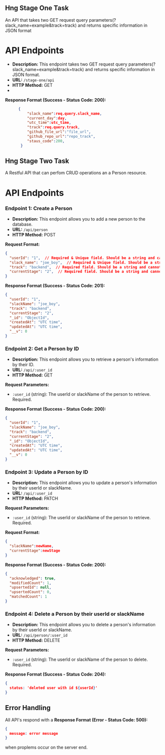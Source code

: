 ## Hng Stage One Task
An API that takes two GET request query parameters(?slack_name=example&track=track) and returns specific information in JSON format

# API Endpoints
- **Description:** This endpoint takes two GET request query parameters(?slack_name=example&track=track) and returns specific information in JSON format.
- **URL:** `/stage-one/api`
- **HTTP Method:** GET
- 
**Response Format (Success - Status Code: 200):**

```json
      {
          "slack_name":req.query.slack_name,
          "current_day":day,
          "utc_time":utc_time,
          "track":req.query.track,
          "github_file_url":"file_url",
          "github_repo_url":"repo_track",
          "staus_code":200,
       }
```

## Hng Stage Two Task
A Restful API that can perfom CRUD operations an a Person resource.

# API Endpoints

### Endpoint 1: Create a Person

- **Description:** This endpoint allows you to add a new person to the database.
- **URL:** `/api/person`
- **HTTP Method:** POST

**Request Format:**
```json
{
  "userId": "1",  // Required & Unique field. Should be a string and cannot be blank.
  "slack_name": "joe_boy",  // Required & Unique field. Should be a string and cannot be blank.
  "track": "backend",  // Required field. Should be a string and cannot be blank.
  "currentStage": "2",  // Required field. Should be a string and cannot be blank
}
```

**Response Format (Success - Status Code: 201):**

```json
{
  "userId": "1",
  "slackName": "joe_boy",
  "track": "backend",
  "currentStage": "2",
  "_id": "ObjectId",
  "createdAt": "UTC time",
  "updatedAt": "UTC time",
  "__v": 0
}
```


### Endpoint 2: Get a Person by ID

- **Description:** This endpoint allows you to retrieve a person's information by their ID.
- **URL:** `/api/:user_id`
- **HTTP Method:** GET

**Request Parameters:**

- `:user_id` (string): The userId or slackName of the person to retrieve. Required.

**Response Format (Success - Status Code: 200):**

```json
{
  "userId": "1",
  "slackName": "joe_boy",
  "track": "backend",
  "currentStage": "2",
  "_id": "ObjectId",
  "createdAt": "UTC time",
  "updatedAt": "UTC time",
  "__v": 0
}
```


### Endpoint 3: Update a Person by ID

- **Description:** This endpoint allows you to update a person's information by their userId or slackName.
- **URL:** `/api/:user_id`
- **HTTP Method:** PATCH

**Request Parameters:**

- `:user_id` (string): The userId or slackName of the person to retrieve. Required.

  
**Request Format:**

```json
{
  "slackName":newName,
  "currentStage":newStage
}
```
**Response Format (Success - Status Code: 200):**

```json
{
  "acknowledged": true,
  "modifiedCount": 1,
  "upsertedId": null,
  "upsertedCount": 0,
  "matchedCount": 1
}
```

### Endpoint 4: Delete a Person by their userId or slackName

- **Description:** This endpoint allows you to delete a person's information by their userId or slackName.
- **URL:** `/api/person/:user_id`
- **HTTP Method:** DELETE

**Request Parameters:**

- `:user_id` (string): The userId or slackName of the person to delete. Required.

**Response Format (Success - Status Code: 204):**

```json
{
  status: 'deleted user with id ${userId}'
}
```

## Error Handling 
All API's respond with a **Response Format (Error - Status Code: 500):**

```json
{
  message: error message
}
```

when proplems occur on the server end.
